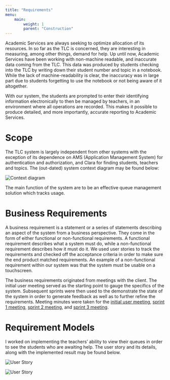 ```yaml
---
title: "Requirements"
menu: 
    main:
        weight: 1
        parent: "Construction"
---
```


Academic Services are always seeking to optimize allocation of its resources. In so far as the TLC is concerned, they are interesting in measuring, among other things, demand for help. Up until now, Academic Services have been working with non-machine readable, and inaccurate data coming from the TLC. This data was produced by students checking into the TLC by writing down their student number and topic in a notebook. While the lack of machine-readability is clear, the inaccuracy was in large part due to students forgetting to use the notebook or not being aware of it altogether. 

With our system, the students are prompted to enter their identifying information electronically to then be managed by teachers, in an environment where all operations are recorded. This makes it possible to produce detailed, and more importantly, accurate reporting to Academic Services.

# Scope

The TLC system is largely independent from other systems with the exception of its dependence on AMS (Application Management System) for authentication and authorization, and Clara for finding students, teachers and topics. The (out-dated) system context diagram may be found below:

![Context diagram](/images/system_context.png)

The main function of the system are to be an effective queue management solution which tracks usage.

# Business Requirements

A business requirement is a statement or a series of statements describing an aspect of the system from a business perspective. They come in the form of either functional or non-functional requirements. A functional requirement describes what a system must do, while a non-functional requirement describes how it must do it. We used user stories to track the requirements and checked off the acceptance criteria in order to make sure the end product matched requirements. An example of a non-functional requirement within our system was that the system must be usable on a touchscreen.

The business requirements originated from meetings with the client. The initial user meeting served as the starting point to gauge the specifics of the system. Subsequent sprints were then used to the demonstrate the state of the system in order to generate feedback as well as to further refine the requirements. Meeting minutes were taken for the [initial user meeting](/files/00_TLC_InitialClientMeeting.docx), [sprint 1 meeting](/files/TLC_Minutes_Client01.docx), [sprint 2 meeting](/files/TLC_Minutes_Client02.docx), and [sprint 3 meeting](/files/TLC_Minutes_Client03.docx).

# Requirement Models

I worked on implementing the teachers’ ability to view their queues in order to see the students who are awaiting help. The user story and its details, along with the implemented result may be found below.

![User Story](/images/user_story.png)

![User Story](/images/queue.png)
